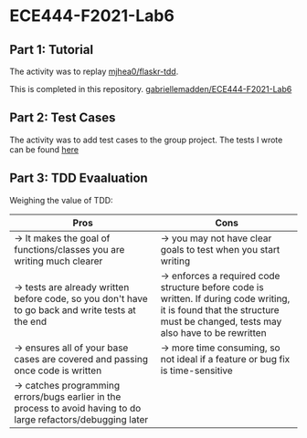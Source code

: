 # ECE444-F2021-Lab6

## Part 1: Tutorial
The activity was to replay [mjhea0/flaskr-tdd](https://github.com/mjhea0/flaskr-tdd).

This is completed in this repository. [gabriellemadden/ECE444-F2021-Lab6](https://github.com/gabriellemadden/ECE444-F2021-Lab6)

## Part 2: Test Cases
The activity was to add test cases to the group project. The tests I wrote can be found [here](https://github.com/ECE444-2021Fall/project1-education-pathways-group-16-4b1z/blob/bcd9131adf820c2a6d172d9668382c519dbee4a9/test/test_course_search.py#L19-L39)

## Part 3: TDD Evaaluation
Weighing the value of TDD:

| Pros | Cons |
| - | - |
| -> It makes the goal of functions/classes you are writing much clearer | -> you may not have clear goals to test when you start writing |
| -> tests are already written before code, so you don't have to go back and write tests at the end | -> enforces a required code structure before code is written. If during code writing, it is found that the structure must be changed, tests may also have to be rewritten  |
| -> ensures all of your base cases are covered and passing once code is written | -> more time consuming, so not ideal if a feature or bug fix is time-sensitive |
| -> catches programming errors/bugs earlier in the process to avoid having to do large refactors/debugging later | |
